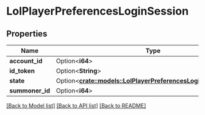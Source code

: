 # LolPlayerPreferencesLoginSession

## Properties

Name | Type | Description | Notes
------------ | ------------- | ------------- | -------------
**account_id** | Option<**i64**> |  | [optional]
**id_token** | Option<**String**> |  | [optional]
**state** | Option<[**crate::models::LolPlayerPreferencesLoginSessionStates**](LolPlayerPreferencesLoginSessionStates.md)> |  | [optional]
**summoner_id** | Option<**i64**> |  | [optional]

[[Back to Model list]](../README.md#documentation-for-models) [[Back to API list]](../README.md#documentation-for-api-endpoints) [[Back to README]](../README.md)


